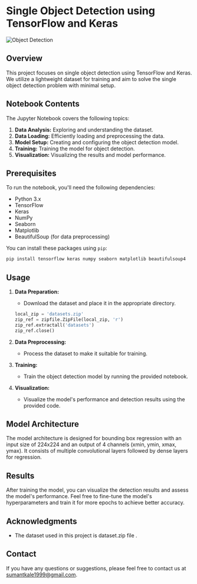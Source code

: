 # Single Object Detection using TensorFlow and Keras

![Object Detection](https://www.google.com/imgres?imgurl=https%3A%2F%2Fcdn.analyticsvidhya.com%2Fwp-content%2Fuploads%2F2019%2F08%2Freal_time_object_detection.jpg&tbnid=XoGbdNz4iTGRPM&vet=12ahUKEwiv4OaP-rCBAxXgSWwGHW71A-gQMygBegQIARB2..i&imgrefurl=https%3A%2F%2Fwww.analyticsvidhya.com%2Fblog%2F2019%2F08%2Fintroduction-slimyolov3-real-time-object-detection%2F&docid=jnNrzDoWE2vNwM&w=1020&h=520&q=object%20detection%20images&ved=2ahUKEwiv4OaP-rCBAxXgSWwGHW71A-gQMygBegQIARB2)

## Overview

This project focuses on single object detection using TensorFlow and Keras. We utilize a lightweight dataset for training and aim to solve the single object detection problem with minimal setup.

## Notebook Contents

The Jupyter Notebook covers the following topics:

1. **Data Analysis:** Exploring and understanding the dataset.
2. **Data Loading:** Efficiently loading and preprocessing the data.
3. **Model Setup:** Creating and configuring the object detection model.
4. **Training:** Training the model for object detection.
5. **Visualization:** Visualizing the results and model performance.

## Prerequisites

To run the notebook, you'll need the following dependencies:

- Python 3.x
- TensorFlow
- Keras
- NumPy
- Seaborn
- Matplotlib
- BeautifulSoup (for data preprocessing)

You can install these packages using `pip`:

```bash
pip install tensorflow keras numpy seaborn matplotlib beautifulsoup4
```

## Usage

1. **Data Preparation:**

   - Download the dataset and place it in the appropriate directory.

   ```python
   local_zip = 'datasets.zip'
   zip_ref = zipfile.ZipFile(local_zip, 'r')
   zip_ref.extractall('datasets')
   zip_ref.close()
   ```

2. **Data Preprocessing:**

   - Process the dataset to make it suitable for training.

3. **Training:**

   - Train the object detection model by running the provided notebook.

4. **Visualization:**

   - Visualize the model's performance and detection results using the provided code.

## Model Architecture

The model architecture is designed for bounding box regression with an input size of 224x224 and an output of 4 channels (xmin, ymin, xmax, ymax). It consists of multiple convolutional layers followed by dense layers for regression.

## Results

After training the model, you can visualize the detection results and assess the model's performance. Feel free to fine-tune the model's hyperparameters and train it for more epochs to achieve better accuracy.

## Acknowledgments

- The dataset used in this project is dataset.zip file .


## Contact

If you have any questions or suggestions, please feel free to contact us at [sumantkale1999@gmail.com](mailto:sumantkale1999@gmail.com).

